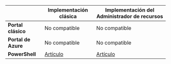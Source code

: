 |  | **Implementación clásica** | **Implementación del Administrador de recursos** |
| --- | --- | --- |
| **Portal clásico** |No compatible |No compatible |
| **Portal de Azure** |No compatible |No compatible |
| **PowerShell** |[Artículo](../articles/expressroute/expressroute-howto-coexist-classic.md) |[Artículo](../articles/expressroute/expressroute-howto-coexist-resource-manager.md) |

<!---HONumber=AcomDC_0629_2016-->